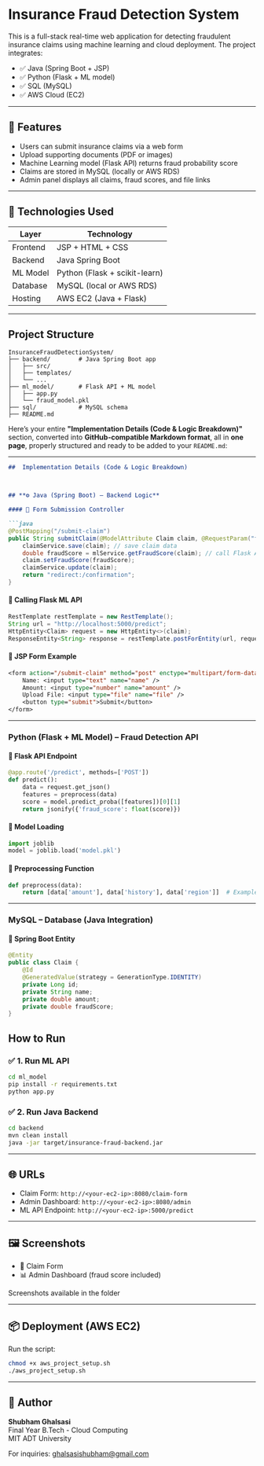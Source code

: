 # Insurance Fraud Detection System

This is a full-stack real-time web application for detecting fraudulent insurance claims using machine learning and cloud deployment. The project integrates:

- ✅ Java (Spring Boot + JSP)
- ✅ Python (Flask + ML model)
- ✅ SQL (MySQL)
- ✅ AWS Cloud (EC2)

---

## 📌 Features

- Users can submit insurance claims via a web form
- Upload supporting documents (PDF or images)
- Machine Learning model (Flask API) returns fraud probability score
- Claims are stored in MySQL (locally or AWS RDS)
- Admin panel displays all claims, fraud scores, and file links

---

## 🧰 Technologies Used

| Layer       | Technology             |
|-------------|------------------------|
| Frontend    | JSP + HTML + CSS       |
| Backend     | Java Spring Boot       |
| ML Model    | Python (Flask + scikit-learn) |
| Database    | MySQL (local or AWS RDS) |
| Hosting     | AWS EC2 (Java + Flask) |

---

##  Project Structure

```
InsuranceFraudDetectionSystem/
├── backend/        # Java Spring Boot app
│   ├── src/
│   ├── templates/
│   └── ...
├── ml_model/       # Flask API + ML model
│   ├── app.py
│   └── fraud_model.pkl
├── sql/            # MySQL schema
├── README.md
```
Here’s your entire **"Implementation Details (Code & Logic Breakdown)"** section, converted into **GitHub-compatible Markdown format**, all in **one page**, properly structured and ready to be added to your `README.md`:

---

````md
##  Implementation Details (Code & Logic Breakdown)



## **⚙️ Java (Spring Boot) – Backend Logic**

#### 📌 Form Submission Controller

```java
@PostMapping("/submit-claim")
public String submitClaim(@ModelAttribute Claim claim, @RequestParam("file") MultipartFile file) {
    claimService.save(claim); // save claim data
    double fraudScore = mlService.getFraudScore(claim); // call Flask API
    claim.setFraudScore(fraudScore);
    claimService.update(claim);
    return "redirect:/confirmation";
}
````

#### 📌 Calling Flask ML API

```java
RestTemplate restTemplate = new RestTemplate();
String url = "http://localhost:5000/predict";
HttpEntity<Claim> request = new HttpEntity<>(claim);
ResponseEntity<String> response = restTemplate.postForEntity(url, request, String.class);
```

#### 📌 JSP Form Example

```jsp
<form action="/submit-claim" method="post" enctype="multipart/form-data">
    Name: <input type="text" name="name" />
    Amount: <input type="number" name="amount" />
    Upload File: <input type="file" name="file" />
    <button type="submit">Submit</button>
</form>
```

---

###  Python (Flask + ML Model) – Fraud Detection API

#### 📌 Flask API Endpoint

```python
@app.route('/predict', methods=['POST'])
def predict():
    data = request.get_json()
    features = preprocess(data)
    score = model.predict_proba([features])[0][1]
    return jsonify({'fraud_score': float(score)})
```

#### 📌 Model Loading

```python
import joblib
model = joblib.load('model.pkl')
```

#### 📌 Preprocessing Function

```python
def preprocess(data):
    return [data['amount'], data['history'], data['region']]  # Example fields
```

---

###  MySQL – Database (Java Integration)

#### 📌 Spring Boot Entity

```java
@Entity
public class Claim {
    @Id
    @GeneratedValue(strategy = GenerationType.IDENTITY)
    private Long id;
    private String name;
    private double amount;
    private double fraudScore;
}
```

##  How to Run

### ✅ 1. Run ML API
```bash
cd ml_model
pip install -r requirements.txt
python app.py
```

### ✅ 2. Run Java Backend
```bash
cd backend
mvn clean install
java -jar target/insurance-fraud-backend.jar
```

---

## 🌐 URLs

- Claim Form: `http://<your-ec2-ip>:8080/claim-form`
- Admin Dashboard: `http://<your-ec2-ip>:8080/admin`
- ML API Endpoint: `http://<your-ec2-ip>:5000/predict`

---

## 🖼️ Screenshots

- 📄 Claim Form  
- 📊 Admin Dashboard (fraud score included)

 Screenshots available in the folder

---

## 📦 Deployment (AWS EC2)

Run the script:
```bash
chmod +x aws_project_setup.sh
./aws_project_setup.sh
```

---

## 📜 Author

**Shubham Ghalsasi**  
Final Year B.Tech - Cloud Computing  
MIT ADT University

For inquiries: ghalsasishubham@gmail.com


